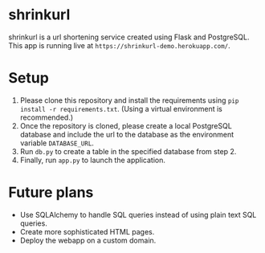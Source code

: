 # shrinkurl
shrinkurl is a url shortening service created using Flask and PostgreSQL. This app is running live at `https://shrinkurl-demo.herokuapp.com/`.

# Setup

1. Please clone this repository and install the requirements using `pip install -r requirements.txt`. (Using a virtual environment is recommended.)
2. Once the repository is cloned, please create a local PostgreSQL database and include the url to the database as the environment variable `DATABASE_URL`.
3. Run `db.py` to create a table in the specified database from step 2.
4. Finally, run `app.py` to launch the application.

# Future plans
- Use SQLAlchemy to handle SQL queries instead of using plain text SQL queries.
- Create more sophisticated HTML pages.
- Deploy the webapp on a custom domain.

